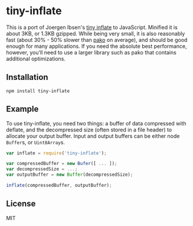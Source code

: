 # tiny-inflate

This is a port of Joergen Ibsen's [tiny inflate](https://bitbucket.org/jibsen/tinf) to JavaScript.
Minified it is about 3KB, or 1.3KB gzipped. While being very small, it is also reasonably fast
(about 30% - 50% slower than [pako](https://github.com/nodeca/pako) on average), and should be 
good enough for many applications. If you need the absolute best performance, however, you'll
need to use a larger library such as pako that contains additional optimizations.

## Installation

    npm install tiny-inflate

## Example

To use tiny-inflate, you need two things: a buffer of data compressed with deflate,
and the decompressed size (often stored in a file header) to allocate your output buffer.
Input and output buffers can be either node `Buffer`s, or `Uint8Array`s.

```javascript
var inflate = require('tiny-inflate');

var compressedBuffer = new Bufer([ ... ]);
var decompressedSize = ...;
var outputBuffer = new Buffer(decompressedSize);

inflate(compressedBuffer, outputBuffer);
```

## License

MIT

